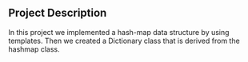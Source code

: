 ## Project Description
In this project we implemented a hash-map data structure by using templates.
Then we created a Dictionary class that is derived from the hashmap class.
